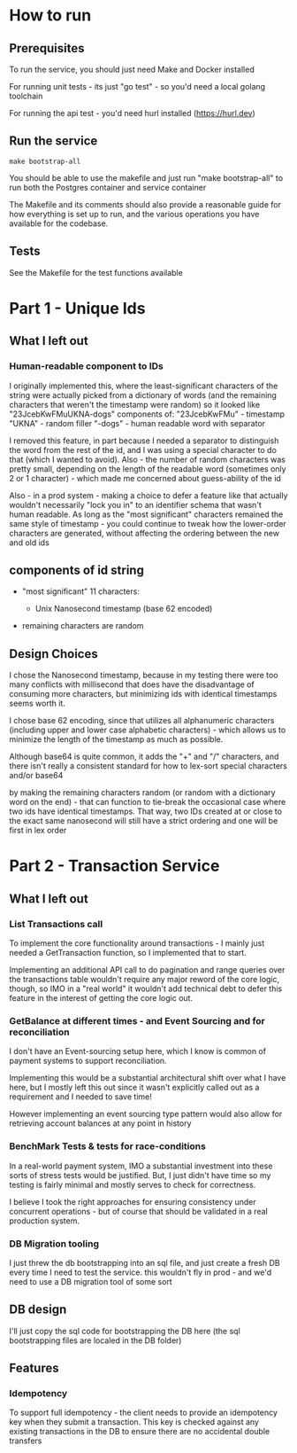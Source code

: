# How to run
## Prerequisites
To run the service, you should just need Make and Docker installed

For running unit tests - its just "go test" - so you'd need a local golang toolchain

For running the api test - you'd need hurl installed (https://hurl.dev)

## Run the service
```
make bootstrap-all
```
You should be able to use the makefile and just run "make bootstrap-all" 
to run both the Postgres container and service container

The Makefile and its comments should also provide a reasonable guide for how everything is set up to run, 
and the various operations you have available for the codebase. 



## Tests 
See the Makefile for the test functions available

# Part 1 - Unique Ids

## What I left out

### Human-readable component to IDs 
I originally implemented this, where the least-significant characters of the string were actually
picked from a dictionary of words (and the remaining characters that weren't the timestamp were random)
so it looked like "23JcebKwFMuUKNA-dogs" 
components of:
"23JcebKwFMu" - timestamp
"UKNA" - random filler
"-dogs" - human readable word with separator

I removed this feature, in part because I needed a separator to distinguish the word from the rest of the id, and I was using a special character to do that (which I wanted to avoid). Also - the number of random characters was pretty small, depending on the length of the readable word (sometimes only 2 or 1 character) - which made me concerned about guess-ability of the id

Also - in a prod system - making a choice to defer a feature like that actually wouldn't necessarily "lock you in" to an identifier schema that wasn't human readable. As long as the "most significant" characters remained the same style of timestamp - you could continue to tweak how the lower-order characters are generated, without affecting the ordering between the new and old ids

## components of id string
- "most significant" 11 characters: 
  - Unix Nanosecond timestamp (base 62 encoded) 

- remaining characters are random

## Design Choices
I chose the Nanosecond timestamp, because in my testing there were too many conflicts with millisecond
that does have the disadvantage of consuming more characters, but minimizing ids with identical timestamps seems worth it. 

I chose base 62 encoding, since that utilizes all alphanumeric characters 
(including upper and lower case alphabetic characters) - which allows us to minimize the length of the timestamp as much as possible. 

Although base64 is quite common, it adds the "+" and "/" characters, and there isn't really a consistent standard for how to lex-sort special characters and/or base64

by making the remaining characters random (or random with a dictionary word on the end) - that can function to tie-break the occasional case where two ids have identical timestamps. That way, two IDs created at or close to the exact same nanosecond will still have a strict ordering and one will be first in lex order

# Part 2 - Transaction Service

## What I left out
### List Transactions call
To implement the core functionality around transactions - I mainly just needed a 
GetTransaction function, so I implemented that to start. 

Implementing an additional API call to do pagination and range queries over the transactions table wouldn't 
require any major reword of the core logic, though, so IMO in a "real world" it wouldn't add technical debt to defer this feature 
in the interest of getting the core logic out. 

### GetBalance at different times - and Event Sourcing and for reconciliation 
I don't have an Event-sourcing setup here, which I know is common of payment systems to 
support reconciliation. 

Implementing this would be a substantial architectural shift over what I have here, but I mostly left this out since it wasn't explicitly called out as a requirement and I needed to save time! 

However implementing an event sourcing type pattern would also allow for retrieving account balances at any point in history

### BenchMark Tests & tests for race-conditions
In a real-world payment system, IMO a substantial investment into these sorts of stress tests would be justified. 
But, I just didn't have time so my testing is fairly minimal and mostly serves to check for correctness. 

I believe I took the right approaches for ensuring consistency under concurrent operations - but of course that should be validated in a real production system. 

### DB Migration tooling 
I just threw the db bootstrapping into an sql file, and just create a fresh DB every time I need to test the service.
this wouldn't fly in prod - and we'd need to use a DB migration tool of some sort

## DB design
I'll just copy the sql code for bootstrapping the DB here (the sql bootstrapping files are localed in the DB folder)

## Features

### Idempotency
To support full idempotency - the client needs to provide an idempotency key when they submit a transaction. 
This key is checked against any existing transactions in the DB to ensure there are no accidental double transfers



